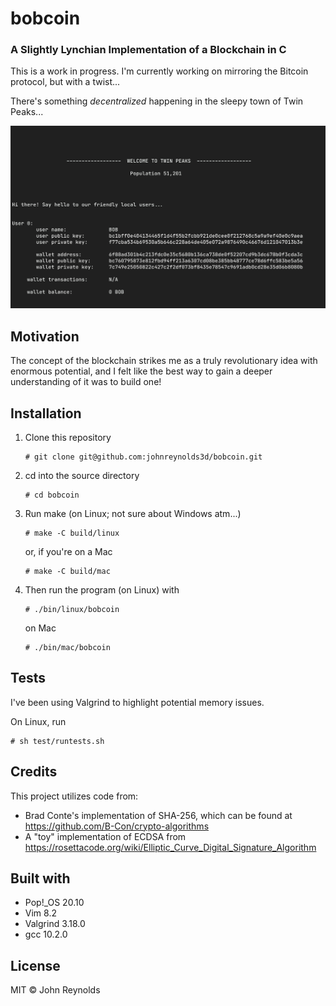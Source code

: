 # bobcoin

### A Slightly Lynchian Implementation of a Blockchain in C 

This is a work in progress. I'm currently working on mirroring the Bitcoin protocol, but with a twist...

There's something *decentralized* happening in the sleepy town of Twin Peaks... 

![Screenshot](/img/bobcoin.png?raw=true "")

## Motivation 

The concept of the blockchain strikes me as a truly revolutionary idea with enormous potential, and I felt like the best way to gain a deeper understanding of it was to build one!

## Installation

  1. Clone this repository
     ```
     # git clone git@github.com:johnreynolds3d/bobcoin.git
     ```
  2. cd into the source directory
     ```
     # cd bobcoin
     ```
  3. Run make (on Linux; not sure about Windows atm...)
     ```
     # make -C build/linux
     ```
     or, if you're on a Mac
     ```
     # make -C build/mac
     ```
  4. Then run the program (on Linux) with
     ```
     # ./bin/linux/bobcoin
     ```
     on Mac
     ```
     # ./bin/mac/bobcoin
     ```

## Tests

I've been using Valgrind to highlight potential memory issues. 

On Linux, run
```
# sh test/runtests.sh
```

## Credits

This project utilizes code from:
  * Brad Conte's implementation of SHA-256, which can be found at https://github.com/B-Con/crypto-algorithms
  * A "toy" implementation of ECDSA from https://rosettacode.org/wiki/Elliptic_Curve_Digital_Signature_Algorithm

## Built with

  * Pop!\_OS 20.10
  * Vim 8.2
  * Valgrind 3.18.0
  * gcc 10.2.0

## License

MIT &copy; John Reynolds
